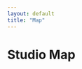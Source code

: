 ```yaml
---
layout: default
title: "Map"
---
```

<link rel="stylesheet" href="{{ "/assets/css/leaflet.css" | relative_url }}">
<script src="{{ "/assets/js/leaflet.js" | relative_url }}"></script>
<script>
// Annoying hack to prevent map overlap due to the top bar on Android
function fixHeight() {
	document.documentElement.style.setProperty("--dvh", `${window.innerHeight}px`);
}
window.addEventListener("resize", fixHeight);
fixHeight();
</script>

<div class="w-100 position-relative" style="height: 100vh; height: calc(var(--dvh) - 3.5rem);">
	<h1 class="map-overlay left-0 top-0 ms-3 mt-3">Studio Map</h1>
	<div id="map" class="w-100 h-100"></div>
</div>

<script>
const map = L.map("map", {
	crs: L.CRS.Simple,
	attributionControl: false,
	minZoom: -2,
	maxZoom: 2,
	wheelPxPerZoomLevel: 120,
	zoomSnap: 0,
	zoomDelta: 0.4
});

const padding = 2000;
const bounds = [[0,0], [860, 1000]];
const maxBounds = [[bounds[0][0] - padding, bounds[0][1] - padding], [bounds[1][0] + padding, bounds[1][1] + padding]];

const image = L.imageOverlay("/assets/images/map/Studio_Map_No_Title.png", bounds).addTo(map);
map.setMaxBounds(maxBounds);
map.fitBounds(bounds);
</script>
